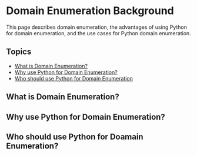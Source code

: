 # Domain Enumeration Background

This page describes domain enumeration, the advantages of using Python for domain enumeration, and the use cases for Python domain enumeration.

## Topics
- [What is Domain Enumeration?](#what-is-domain-enumeration)
- [Why use Python for Domain Enumeration?](#why-use-python-for-domain-enumeration)
- [Who should use Python for Domain Enumeration](#who-should-use-python-for-doamain-enumeration)

## What is Domain Enumeration?

## Why use Python for Domain Enumeration?

## Who should use Python for Doamain Enumeration?

